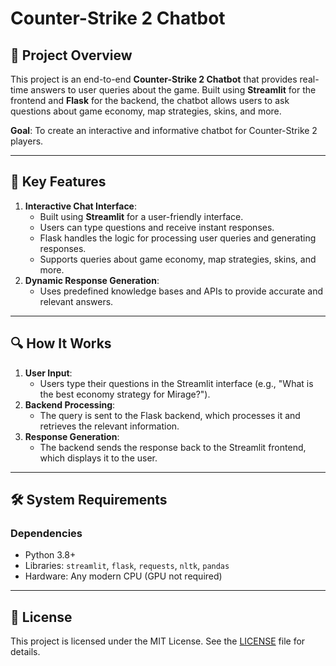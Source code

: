 # Counter-Strike 2 Chatbot  

## 📌 Project Overview  
This project is an end-to-end **Counter-Strike 2 Chatbot** that provides real-time answers to user queries about the game. Built using **Streamlit** for the frontend and **Flask** for the backend, the chatbot allows users to ask questions about game economy, map strategies, skins, and more.  

**Goal**: To create an interactive and informative chatbot for Counter-Strike 2 players.  

---

## 🚀 Key Features  
1. **Interactive Chat Interface**:  
   - Built using **Streamlit** for a user-friendly interface.  
   - Users can type questions and receive instant responses.   
   - Flask handles the logic for processing user queries and generating responses.  
   - Supports queries about game economy, map strategies, skins, and more.  
2. **Dynamic Response Generation**:  
   - Uses predefined knowledge bases and APIs to provide accurate and relevant answers.  

---

## 🔍 How It Works  
1. **User Input**:  
   - Users type their questions in the Streamlit interface (e.g., "What is the best economy strategy for Mirage?").  
2. **Backend Processing**:  
   - The query is sent to the Flask backend, which processes it and retrieves the relevant information.  
3. **Response Generation**:  
   - The backend sends the response back to the Streamlit frontend, which displays it to the user.  

---

## 🛠 System Requirements  
### Dependencies  
- Python 3.8+  
- Libraries: `streamlit`, `flask`, `requests`, `nltk`, `pandas`  
- Hardware: Any modern CPU (GPU not required)  

---

## 📄 License  
This project is licensed under the MIT License. See the [LICENSE](LICENSE) file for details.  
